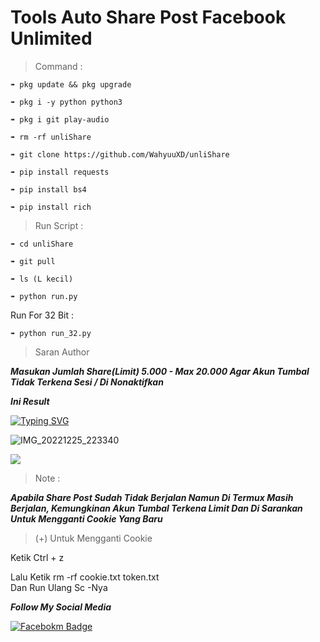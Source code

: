 
# Tools Auto Share Post Facebook Unlimited  

>Command :  

```➠ pkg update && pkg upgrade```  

```➠ pkg i -y python python3```  

```➠ pkg i git play-audio```  

```➠ rm -rf unliShare```  

```➠ git clone https://github.com/WahyuuXD/unliShare```  

```➠ pip install requests```  

```➠ pip install bs4```  

```➠ pip install rich```

>Run Script :      

```➠ cd unliShare```  

```➠ git pull```        

```➠ ls (L kecil)```       

```➠ python run.py```    

Run For 32 Bit :    

```➠ python run_32.py```  

  

>Saran Author   

***Masukan Jumlah Share(Limit) 5.000 - Max 20.000 Agar Akun Tumbal Tidak Terkena Sesi / Di Nonaktifkan***

>   

***Ini Result***

[![Typing SVG](https://readme-typing-svg.herokuapp.com?font=Koulen&size=25&duration=8000&color=light&center=true&vCenter=true&multiline=true&width=600&lines=Follow+And+Star+Coy😢)](https://git.io/typing-svg)

![IMG_20221225_223340](https://user-images.githubusercontent.com/121238904/209474432-5ca9e033-3eb9-4842-84fb-8d97257b6cd4.jpg)

<img src="https://gd-hbimg.huaban.com/6260d3a85707fc180552af37a11a57091016ec897fc319-byA0T0_fw658">

>Note :     

***Apabila Share Post Sudah Tidak Berjalan Namun Di Termux Masih Berjalan, Kemungkinan Akun Tumbal Terkena Limit Dan Di Sarankan Untuk Mengganti Cookie Yang Baru***

> (+) Untuk Mengganti Cookie

Ketik Ctrl + z 

Lalu Ketik rm -rf cookie.txt token.txt    
Dan Run Ulang Sc -Nya

***Follow My Social Media***   

[![Facebokm Badge](https://img.shields.io/badge/-WahyuXD-white?style=flat&logo=Facebook&.logoColor=blue&link=https://www.facebook.com/Wahyu.eXDi/)](https://www.facebook.com/Wahyu.eXDi)
